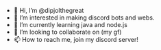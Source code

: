 - 👋 Hi, I’m @dipjolthegreat
- 👀 I’m interested in making discord bots and webs.
- 🌱 I’m currently learning java and node.js
- 💞️ I’m looking to collaborate on (my gf)
- 📫 How to reach me, join my discord server! 

<!---
dipjolthegreat/dipjolthegreat is a ✨ special ✨ repository because its `README.md` (this file) appears on your GitHub profile.
You can click the Preview link to take a look at your changes.
--->
